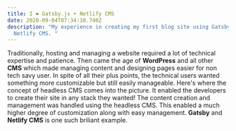 ```yaml
---
title: I ❤ Gatsby.js + Netlify CMS
date: 2020-09-04T07:34:10.740Z
description: "My experience in creating my first blog site using Gatsby.js and
  Netlify CMS. "
---
```

Traditionally, hosting and managing a website required a lot of technical expertise and patience. Then came the age of **WordPress** and all other **CMS** which made managing content and designing pages easier for non tech savy user. In spite of all their plus points, the technical users wanted something more customizable but still easily manageable. Here's where the concept of headless CMS comes into the picture. It enabled the developers to create their site in any stack they wanted! The content creation and management was handled using the headless CMS. This enabled a much higher degree of customization along with easy management. **Gatsby** and **Netlify CMS** is one such briliant example.